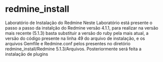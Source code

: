 # redmine_install
Laboratório de Instalação do Redmine
Neste Laboratório está presente o passo a passo da instalção do Redmine versão 4.1.1, para realizar na versão mais recente (5.1.3) basta substituir a versão do ruby pela mais atual, a versão do código presente na linha 49 do arquivo de instalação, e os arquivos Gemfile e Redmine.conf pelos presentes no diretório redmine_install/Redmine 5.1.3/Arquivos.
Posteriormente será feita a instalação de plugins
